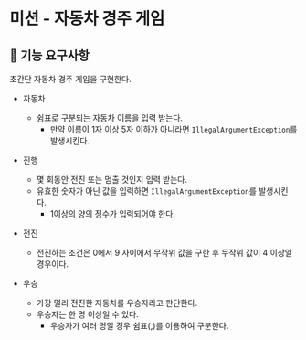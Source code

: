 # 미션 - 자동차 경주 게임

## 🚀 기능 요구사항

초간단 자동차 경주 게임을 구현한다.

- 자동차
  - 쉼표로 구분되는 자동차 이름을 입력 받는다.
    - 만약 이름이 1자 이상 5자 이하가 아니라면 `IllegalArgumentException`를 발생시킨다.

  
- 진행
  - 몇 회동안 전진 또는 멈출 것인지 입력 받는다.  
  - 유효한 숫자가 아닌 값을 입력하면 `IllegalArgumentException`를 발생시킨다.
      - 1이상의 양의 정수가 입력되어야 한다. 

- 전진
  - 전진하는 조건은 0에서 9 사이에서 무작위 값을 구한 후 무작위 값이 4 이상일 경우이다.


- 우승
  - 가장 멀리 전진한 자동차를 우승자라고 판단한다.
  - 우승자는 한 명 이상일 수 있다.
      - 우승자가 여러 명일 경우 쉼표(,)를 이용하여 구분한다.
  

